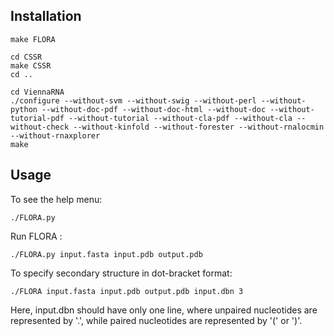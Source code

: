 ## Installation ##
```
make FLORA

cd CSSR
make CSSR
cd ..

cd ViennaRNA
./configure --without-svm --without-swig --without-perl --without-python --without-doc-pdf --without-doc-html --without-doc --without-tutorial-pdf --without-tutorial --without-cla-pdf --without-cla --without-check --without-kinfold --without-forester --without-rnalocmin --without-rnaxplorer
make
```

## Usage ##

To see the help menu:
```
./FLORA.py
```

Run FLORA :
```
./FLORA.py input.fasta input.pdb output.pdb
```

To specify secondary structure in dot-bracket format:
```
./FLORA input.fasta input.pdb output.pdb input.dbn 3
```
Here, input.dbn should have only one line, where unpaired nucleotides are represented by '.', while paired nucleotides are represented by '(' or ')'.
